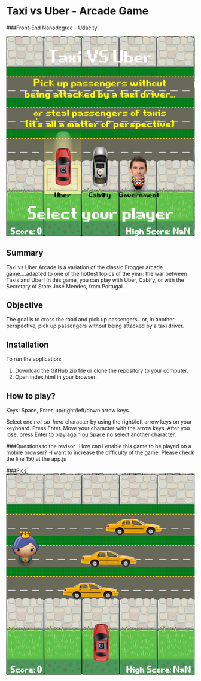 # Taxi vs Uber - Arcade Game
###Front-End Nanodegree - Udacity

![game](https://github.com/inesarmadabras/TaxiVSUber_Arcade/blob/master/img0.png)

## Summary
Taxi vs Uber Arcade is a variation of the classic Frogger arcade game....adapted to one of the hottest topics of the year: the war between Taxis and Uber! In this game, you can play with Uber, Cabify, or with the Secretary of State José Mendes, from Portugal.

## Objective
The goal is to cross the road and pick up passengers...or, in another perspective, pick up passengers without being attacked by a taxi driver.

## Installation
To run the application:

1. Download the GitHub zip file or clone the repository to your computer.
2. Open index.html in your browser.

## How to play?
Keys: Space, Enter, up/right/left/down arrow keys

Select one _not-so-hero_ character by using the right/left arrow keys on your keyboard. Press Enter.
Move your character with the arrow keys.
After you lose, press Enter to play again ou Space no select another character.

###Questions to the revisor
-How can I enable this game to be played on a mobile browser?
-I want to increase the difficulty of the game. Please check the line 150 at the app.js

###Pics
![gameplay](https://github.com/inesarmadabras/TaxiVSUber_Arcade/blob/master/img1.png)

